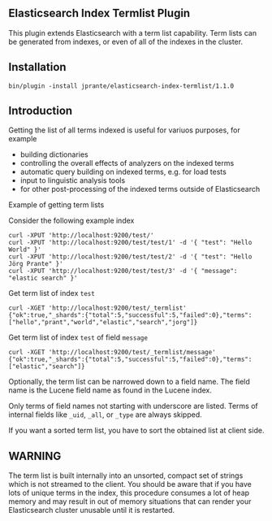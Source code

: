 Elasticsearch Index Termlist Plugin
----------------------------------

This plugin extends Elasticsearch with a term list capability. Term lists can be generated from indexes, or even of all of the indexes in the cluster.

Installation
------------

	bin/plugin -install jprante/elasticsearch-index-termlist/1.1.0

Introduction
------------

Getting the list of all terms indexed is useful for variuos purposes, for example

- building dictionaries
- controlling the overall effects of analyzers on the indexed terms
- automatic query building on indexed terms, e.g. for load tests
- input to linguistic analysis tools
- for other post-processing of the indexed terms outside of Elasticsearch

Example of getting term lists

Consider the following example index

	curl -XPUT 'http://localhost:9200/test/'
	curl -XPUT 'http://localhost:9200/test/test/1' -d '{ "test": "Hello World" }'
	curl -XPUT 'http://localhost:9200/test/test/2' -d '{ "test": "Hello Jörg Prante" }'
	curl -XPUT 'http://localhost:9200/test/test/3' -d '{ "message": "elastic search" }'

Get term list of index `test`

	curl -XGET 'http://localhost:9200/test/_termlist'
	{"ok":true,"_shards":{"total":5,"successful":5,"failed":0},"terms":["hello","prant","world","elastic","search","jorg"]}

Get term list of index `test` of field `message`

	curl -XGET 'http://localhost:9200/test/_termlist/message'
	{"ok":true,"_shards":{"total":5,"successful":5,"failed":0},"terms":["elastic","search"]}

Optionally, the term list can be narrowed down to a field name. The field name is the Lucene field name as found in the Lucene index.

Only terms of field names not starting with underscore are listed. Terms of internal fields like `_uid`, `_all`, or `_type` are always skipped.

If you want a sorted term list, you have to sort the obtained list at client side.

WARNING
-------
The term list is built internally into an unsorted, compact set of strings which is not streamed to the client. You should be aware that if you have lots of unique terms in the index, this procedure consumes a lot of heap memory and may result in out of memory situations that can render your Elasticsearch cluster unusable until it is restarted.

